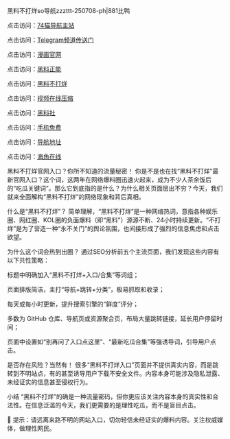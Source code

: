 黑料不打烊so导航zzzttt-250708-ph|881比鸭

点击访问：<a href="https://74mao.com/">74猫导航主站</a>

点击访问：<a href="https://74mao.com/">Telegram频道传送门</a>

点击访问：<a href="https://ji88-1.pages.dev/">漫画官网</a>

点击访问：<a href="https://ji99.pages.dev/">黑料正能</a>

点击访问：<a href="https://gdas.pages.dev/">黑料不打烊</a>

点击访问：<a href="https://jha.pages.dev/">视频在线压缩</a>

点击访问：<a href="https://sdbsd.pages.dev/">黑料社</a>

点击访问：<a href="https://gbs-3wd.pages.dev/">手机免费</a>

点击访问：<a href="https://sdfsh.pages.dev/">导航地址</a>

点击访问：<a href="https://ert-6he.pages.dev/">海角在线</a>

黑料不打烊官网入口？你所不知道的流量秘密！
你是不是也在找“黑料不打烊”最新官网入口？这个词，这两年在网络爆料圈迅速火起来，成为不少人茶余饭后的“吃瓜关键词”。那么它到底指的是什么？为什么相关页面层出不穷？今天，我们就来全面解构“黑料不打烊”的网络现象和背后真相。

什么是“黑料不打烊”？
简单理解，“黑料不打烊”是一种网络热词，意指各种娱乐圈、网红圈、KOL圈的负面爆料（即“黑料”）源源不断、24小时持续更新。“不打烊”是为了营造一种“永不关门”的舆论氛围，也间接形成了强烈的信息焦虑和点击欲望。

为什么这个词会热到出圈？
通过SEO分析前五个主流页面，我们发现这些内容有以下共性策略：

标题中明确加入“黑料不打烊+入口/合集”等词组；

页面排版简洁，主打“导航+跳转+分类”，极易抓取和收录；

每天或每小时更新，提升搜索引擎的“鲜度”评分；

多数为 GitHub 仓库、导航页或资源聚合页，布局大量跳转链接，延长用户停留时间；

页面中设置如“别再问了入口点这里”、“最新吃瓜合集”等强诱导词，引导用户点击。

是否存在风险？当然有！
很多“黑料不打烊入口”页面并不提供真实内容，而是跳转到不明站点，有的甚至诱导用户下载不安全文件。内容本身可能涉及隐私泄露、未经证实的信息甚至侵权行为。

小结
“黑料不打烊”的确是一种流量密码，但你更应该关注内容本身的真实性和合法性。在信息泛滥的今天，我们更需要的是理性吃瓜，而不是盲目点击。

🚨 提示：请远离来路不明的网站入口，切勿轻信未经证实的爆料内容。关注权威媒体，做理性网民。

